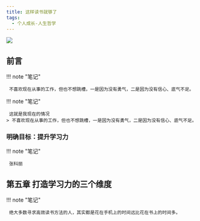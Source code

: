 ```yaml
---
title: 这样读书就够了
tags:
  - 个人成长-人生哲学
---
```


![](https://cdn.weread.qq.com/weread/cover/30/YueWen_922230/t7_YueWen_922230.jpg)


## 前言




!!! note "笔记"

	 不喜欢现在从事的工作，但也不想跳槽，一是因为没有勇气，二是因为没有信心、底气不足。 


!!! note "笔记"

	 这就是我现在的情况 
	> 不喜欢现在从事的工作，但也不想跳槽，一是因为没有勇气，二是因为没有信心、底气不足。




### 明确目标：提升学习力




!!! note "笔记"

	 张科丽 


## 第五章 打造学习力的三个维度




!!! note "笔记"

	 绝大多数寻求高效读书方法的人，其实都是花在手机上的时间远比花在书上的时间多。 

